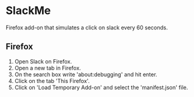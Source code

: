 # SlackMe
Firefox add-on that simulates a click on slack every 60 seconds.

## Firefox
1. Open Slack on Firefox.
2. Open a new tab in Firefox.
3. On the search box write 'about:debugging' and hit enter.
4. Click on the tab 'This Firefox'.
5. Click on 'Load Temporary Add-on' and select the 'manifest.json' file.
